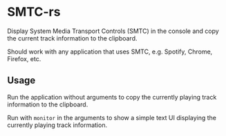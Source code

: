 # SMTC-rs

Display System Media Transport Controls (SMTC) in the console and copy the current track information to the clipboard.

Should work with any application that uses SMTC, e.g. Spotify, Chrome, Firefox, etc.

## Usage

Run the application without arguments to copy the currently playing track information to the clipboard.

Run with `monitor` in the arguments to show a simple text UI displaying the currently playing track information.